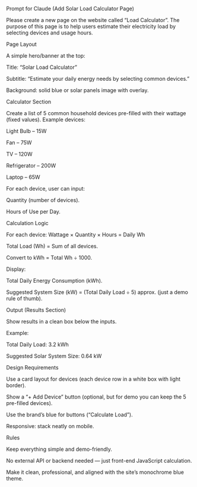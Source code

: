 Prompt for Claude (Add Solar Load Calculator Page)

Please create a new page on the website called “Load Calculator”.
The purpose of this page is to help users estimate their electricity load by selecting devices and usage hours.

Page Layout

A simple hero/banner at the top:

Title: “Solar Load Calculator”

Subtitle: “Estimate your daily energy needs by selecting common devices.”

Background: solid blue or solar panels image with overlay.

Calculator Section

Create a list of 5 common household devices pre-filled with their wattage (fixed values). Example devices:

Light Bulb – 15W

Fan – 75W

TV – 120W

Refrigerator – 200W

Laptop – 65W

For each device, user can input:

Quantity (number of devices).

Hours of Use per Day.

Calculation Logic

For each device: Wattage × Quantity × Hours = Daily Wh

Total Load (Wh) = Sum of all devices.

Convert to kWh = Total Wh ÷ 1000.

Display:

Total Daily Energy Consumption (kWh).

Suggested System Size (kW) = (Total Daily Load ÷ 5) approx. (just a demo rule of thumb).

Output (Results Section)

Show results in a clean box below the inputs.

Example:

Total Daily Load: 3.2 kWh

Suggested Solar System Size: 0.64 kW

Design Requirements

Use a card layout for devices (each device row in a white box with light border).

Show a “+ Add Device” button (optional, but for demo you can keep the 5 pre-filled devices).

Use the brand’s blue for buttons (“Calculate Load”).

Responsive: stack neatly on mobile.

Rules

Keep everything simple and demo-friendly.

No external API or backend needed — just front-end JavaScript calculation.

Make it clean, professional, and aligned with the site’s monochrome blue theme.